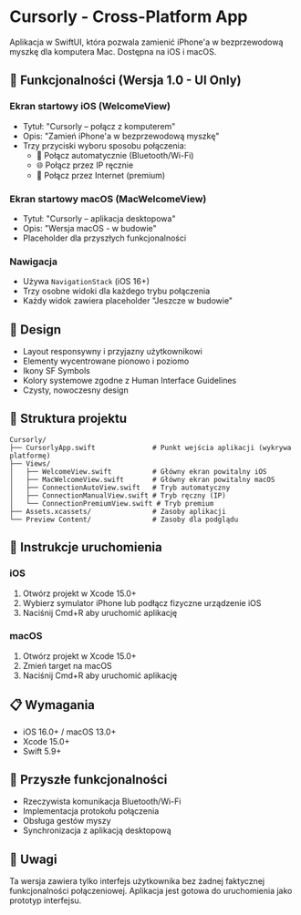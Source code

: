 # Cursorly - Cross-Platform App

Aplikacja w SwiftUI, która pozwala zamienić iPhone'a w bezprzewodową myszkę dla komputera Mac. Dostępna na iOS i macOS.

## 📱 Funkcjonalności (Wersja 1.0 - UI Only)

### Ekran startowy iOS (WelcomeView)
- Tytuł: "Cursorly – połącz z komputerem"
- Opis: "Zamień iPhone'a w bezprzewodową myszkę"
- Trzy przyciski wyboru sposobu połączenia:
  - 🔵 Połącz automatycznie (Bluetooth/Wi-Fi)
  - 🌐 Połącz przez IP ręcznie
  - 🚀 Połącz przez Internet (premium)

### Ekran startowy macOS (MacWelcomeView)
- Tytuł: "Cursorly – aplikacja desktopowa"
- Opis: "Wersja macOS - w budowie"
- Placeholder dla przyszłych funkcjonalności

### Nawigacja
- Używa `NavigationStack` (iOS 16+)
- Trzy osobne widoki dla każdego trybu połączenia
- Każdy widok zawiera placeholder "Jeszcze w budowie"

## 🎨 Design
- Layout responsywny i przyjazny użytkownikowi
- Elementy wycentrowane pionowo i poziomo
- Ikony SF Symbols
- Kolory systemowe zgodne z Human Interface Guidelines
- Czysty, nowoczesny design

## 📁 Struktura projektu

```
Cursorly/
├── CursorlyApp.swift              # Punkt wejścia aplikacji (wykrywa platformę)
├── Views/
│   ├── WelcomeView.swift          # Główny ekran powitalny iOS
│   ├── MacWelcomeView.swift       # Główny ekran powitalny macOS
│   ├── ConnectionAutoView.swift   # Tryb automatyczny
│   ├── ConnectionManualView.swift # Tryb ręczny (IP)
│   └── ConnectionPremiumView.swift # Tryb premium
├── Assets.xcassets/               # Zasoby aplikacji
└── Preview Content/               # Zasoby dla podglądu
```

## 🚀 Instrukcje uruchomienia

### iOS
1. Otwórz projekt w Xcode 15.0+
2. Wybierz symulator iPhone lub podłącz fizyczne urządzenie iOS
3. Naciśnij Cmd+R aby uruchomić aplikację

### macOS
1. Otwórz projekt w Xcode 15.0+
2. Zmień target na macOS
3. Naciśnij Cmd+R aby uruchomić aplikację

## 📋 Wymagania
- iOS 16.0+ / macOS 13.0+
- Xcode 15.0+
- Swift 5.9+

## 🔮 Przyszłe funkcjonalności
- Rzeczywista komunikacja Bluetooth/Wi-Fi
- Implementacja protokołu połączenia
- Obsługa gestów myszy
- Synchronizacja z aplikacją desktopową

## 📝 Uwagi
Ta wersja zawiera tylko interfejs użytkownika bez żadnej faktycznej funkcjonalności połączeniowej. Aplikacja jest gotowa do uruchomienia jako prototyp interfejsu. 